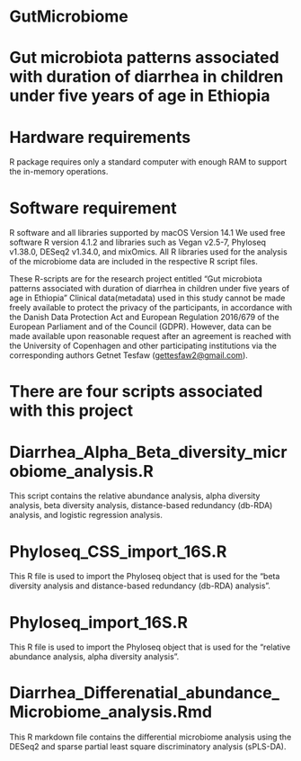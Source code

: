 # GutMicrobiome


# Gut microbiota patterns associated with duration of diarrhea in children under five years of age in Ethiopia

# Hardware requirements 
R package requires only a standard computer with enough RAM to support the in-memory operations.
# Software requirement 
 R software and all libraries supported by macOS Version 14.1
We used free software R version 4.1.2 and libraries such as Vegan v2.5-7, Phyloseq v1.38.0, DESeq2 v1.34.0, and mixOmics.  All R libraries used for the analysis of the microbiome data are included in the respective R script files. 


These R-scripts are for the research project entitled “Gut microbiota patterns associated with duration of diarrhea in children under five years of age in Ethiopia” 
Clinical data(metadata) used in this study cannot be made freely available to protect the privacy of the participants, in accordance with the Danish Data Protection Act and European Regulation 2016/679 of the European Parliament and of the Council (GDPR). However, data can be made available upon reasonable request after an agreement is reached with the University of Copenhagen and other participating institutions via the corresponding authors Getnet Tesfaw (gettesfaw2@gmail.com).

# There are four scripts associated with this project

# Diarrhea_Alpha_Beta_diversity_microbiome_analysis.R
This script contains the relative abundance analysis, alpha diversity analysis, beta diversity analysis, distance-based redundancy (db-RDA) analysis, and logistic regression analysis. 
  
# Phyloseq_CSS_import_16S.R
This R file is used to import the Phyloseq object that is used for the “beta diversity analysis and distance-based redundancy (db-RDA) analysis”.
  
# Phyloseq_import_16S.R
   
This R file is used to import the Phyloseq object that is used for the “relative abundance analysis, alpha diversity analysis”. 
  
# Diarrhea_Differenatial_abundance_Microbiome_analysis.Rmd

This R  markdown file contains the differential microbiome analysis using the DESeq2 and sparse partial least square discriminatory analysis (sPLS-DA).

